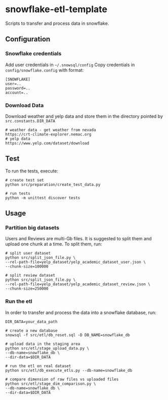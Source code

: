 # snowflake-etl-template
Scripts to transfer and process data in snowflake.

## Configuration 

### Snowflake credentials
Add user credentials in `~/.snowsql/config`
Copy credentials in `config/snowflake.config` with format:
```
[SNOWFLAKE]
user=..
password=..
account=..
```

### Download Data
Download weather and yelp data and store them in the directory pointed by `src.constants.DIR_DATA`
```
# weather data - get weather from nevada
https://crt-climate-explorer.nemac.org
# yelp data
https://www.yelp.com/dataset/download
```

## Test
To run the tests, execute:
```
# create test set
python src/preparation/create_test_data.py

# run tests
python -m unittest discover tests
```

## Usage

### Partition big datasets
Users and Reviews are multi-Gb files.
It is suggested to split them and upload one chunk at a time.
To split them, run:
```
# split user dataset
python src/split_json_file.py \
--rel-path-file=yelp_dataset/yelp_academic_dataset_user.json \
--chunk-size=100000

# split review dataset
python src/split_json_file.py \
--rel-path-file=yelp_dataset/yelp_academic_dataset_review.json \
--chunk-size=250000
```

### Run the etl
In order to transfer and process the data into a snowflake database, run:
```
DIR_DATA=your_data_path

# create a new database
snowsql -f src/etl/db_reset.sql -D DB_NAME=snowflake_db

# upload data in the staging area
python src/etl/stage_upload_data.py \
--db-name=snowflake_db \
--dir-data=$DIR_DATA

# run the etl on real dataset 
python src/etl/db_execute_etls.py --db-name=snowflake_db 

# compare dimension of raw files vs uploaded files
python src/etl/stage_dim_comparison.py \
--db-name=snowflake_db \
--dir-data=$DIR_DATA
```
